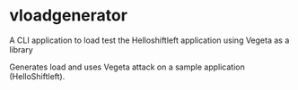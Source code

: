 # vloadgenerator
A CLI application to load test the Helloshiftleft application using Vegeta as a library


Generates load and uses Vegeta attack on a sample application (HelloShiftleft). 
